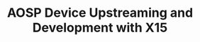 ---
categories:
- bkk19
description: This session goes thru collaboration between TI, Linaro, Google and open
  source community in upstreaming and development of AOSP with TI Beagleboard X15
  platform .<br><br>We cover the various development phases including hardware and
  software requirements for a platform to be AOSP dev platform and review pros and
  challenges of X15 .&nbsp;<br>Will also review the status of features upstreamed
  and on going development towards future bootloader , kernel , pastry and associated
  external opensource projects.<br>Notes and commentsAOSP Development Boards are intended
  for both Android userspace and kernel development, as well and upstreaming patches<br><br>This
  proposal goes thru the path of exploring TI X15 as a AOSP reference platform and
  why the platform stands out from a plethora of available dev boards --&gt;Pre development
  of baseline thru LCR/LKFT on stable tags --&gt; Review SW/HW requirements and anticipate
  tactical/strategical challenges --&gt; Submit to AOSP gerrit and address review
  comments --&gt; Platform/manifest ready ? with expected functionality? --&gt; Ensure
  no regression thru triage support for expected project duration. --&gt; Future plan/
  Have plan for pastry,kernel migrations and collaborate across board on common feature
  development.
image:
  featured: 'true'
  path: /assets/images/featured-images/bkk19/BKK19-413.png
session_attendee_num: '25'
session_id: BKK19-413
session_room: Session Room 3 (Lotus 10)
session_slot:
  end_time: '2019-04-04 11:25:00'
  start_time: '2019-04-04 11:00:00'
session_speakers:
- speaker_bio: Automotive Infotainment, System Software, OMAP Platform Android Kernel
    Maintainer.
  speaker_company: TI
  speaker_image: /assets/images/speakers/bkk19/praneeth-bajjuri.jpg
  speaker_location: Dallas, Texas
  speaker_name: Praneeth Bajjuri
  speaker_position: Android Software Developer
  speaker_username: praneeth.bajjuri
- speaker_bio: ''
  speaker_company: Texas Instruments
  speaker_image: /assets/images/speakers/bkk19/mykhailo-sopiha.jpg
  speaker_location: ''
  speaker_name: Mykhailo Sopiha
  speaker_position: Android OS Engineer
  speaker_username: mykhailo.sopiha
session_track: Android
tag: session
tags:
- Open Source Development
title: AOSP Device Upstreaming and Development with X15
---